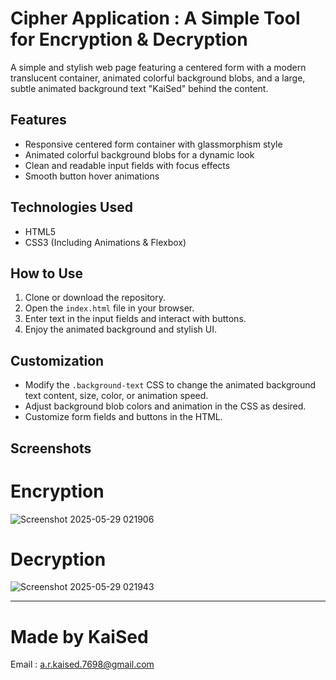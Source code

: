 # Cipher Application : A Simple Tool for Encryption & Decryption

A simple and stylish web page featuring a centered form with a modern translucent container, animated colorful background blobs, and a large, subtle animated background text "KaiSed" behind the content.

## Features

- Responsive centered form container with glassmorphism style
- Animated colorful background blobs for a dynamic look
- Clean and readable input fields with focus effects
- Smooth button hover animations

## Technologies Used

- HTML5
- CSS3 (Including Animations &  Flexbox)

## How to Use

1. Clone or download the repository.
2. Open the `index.html` file in your browser.
3. Enter text in the input fields and interact with buttons.
4. Enjoy the animated background and stylish UI.

## Customization

- Modify the `.background-text` CSS to change the animated background text content, size, color, or animation speed.
- Adjust background blob colors and animation in the CSS as desired.
- Customize form fields and buttons in the HTML.

## Screenshots

# Encryption 

![Screenshot 2025-05-29 021906](https://github.com/user-attachments/assets/7cd70bd9-8357-4ed2-83c9-f41057dbef78)



# Decryption

![Screenshot 2025-05-29 021943](https://github.com/user-attachments/assets/d2ef08be-fb71-4978-86ab-fabdb1f3f8e1)


---

# Made by KaiSed

Email : a.r.kaised.7698@gmail.com
